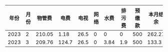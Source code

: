 |年份 |月份|物管费 |电费  |电视   |网络  |水费   |排污费 |预缴款 |本月结余|总结余|
|----|----|------|------|------|------|------|------|------|------|------|
|2023|2   |210.05|1.18  |26.5  |0     |0     |0     |500   |262.27|262.27|
|2023|3   |209.76|124.7 |26.5  |0     |3.84  |1.9   |500   |133.3 |395.57|

